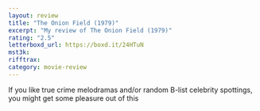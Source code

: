 ```yaml
---
layout: review
title: "The Onion Field (1979)"
excerpt: "My review of The Onion Field (1979)"
rating: "2.5"
letterboxd_url: https://boxd.it/24HTuN
mst3k:
rifftrax:
category: movie-review
---
```


If you like true crime melodramas and/or random B-list celebrity spottings, you might get some pleasure out of this
